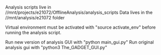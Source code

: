 Analysis scripts live in //mnt/projects/e21072/OfflineAnalysis/analysis_scripts
Data lives in the //mnt/analysis/e21072 folder

Virtual environment must be activated with "source activate_env" before running the analysis script.

Run new version of analysis GUI with "python main_gui.py"
Run original analysis gui with "python3 The_GADGET_GUI.py"
